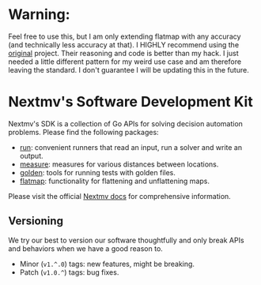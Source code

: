 # Warning:
Feel free to use this, but I am only extending flatmap with any accuracy (and technically less accuracy at that). I HIGHLY recommend using the [original](https://github.com/nextmv-io/sdk) project. Their reasoning and code is better than my hack. I just needed a little different pattern for my weird use case and am therefore leaving the standard. I don't guarantee I will be updating this in the future.


# Nextmv's Software Development Kit

Nextmv's SDK is a collection of Go APIs for solving decision automation
problems. Please find the following packages:

- [run][run]: convenient runners that read an input, run a solver and write an
      output.
- [measure][measure]: measures for various distances between locations.
- [golden][golden]: tools for running tests with golden files.
- [flatmap][flatmap]: functionality for flattening and unflattening maps.

Please visit the official [Nextmv docs][docs] for comprehensive information.

## Versioning

We try our best to version our software thoughtfully and only break APIs and
behaviors when we have a good reason to.

- Minor (`v1.^.0`) tags: new features, might be breaking.
- Patch (`v1.0.^`) tags: bug fixes.

[run]: ./run
[measure]: ./measure
[golden]: ./golden
[docs]: https://docs.nextmv.io
[flatmap]: ./flatmap
